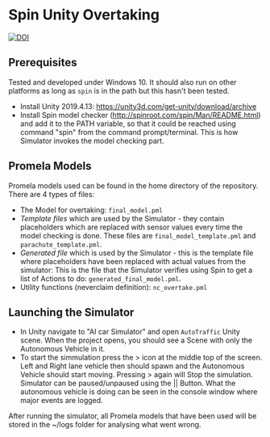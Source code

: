 # Spin Unity Overtaking

[![DOI](https://zenodo.org/badge/DOI/10.5281/zenodo.14976910.svg)](https://doi.org/10.5281/zenodo.14976910)

## Prerequisites

Tested and developed under Windows 10. It should also run on other platforms as long as `spin` is in the path but this hasn't been tested.

 - Install Unity 2019.4.13: https://unity3d.com/get-unity/download/archive
 - Install Spin model checker (http://spinroot.com/spin/Man/README.html) and add it to the PATH variable, so that it could be reached using command "spin" from the command prompt/terminal. This is how Simulator invokes the model checking part.

## Promela Models

Promela models used can be found in the home directory of the repository. There are 4 types of files:
 - The Model for overtaking: `final_model.pml`
 - *Template files* which are used by the Simulator - they contain placeholders which are replaced with sensor values every time the model checking is done. These files are `final_model_template.pml` and `parachute_template.pml`.
 - *Generated file* which is used by the Simulator - this is the template file where placeholders have been replaced with actual values from the simulator:  This is the file that the Simulator verifies using Spin to get a list of Actions to do: `generated_final_model.pml`.
 - Utility functions (neverclaim definition): `nc_overtake.pml`

## Launching the Simulator

 - In Unity navigate to "AI car Simulator" and open `AutoTraffic` Unity scene. When the project opens, you should see a Scene with only the Autonomous Vehicle in it.
 - To start the simmulation press the > icon at the middle top of the screen. Left and Right lane vehicle then should spawn and the Autonomous Vehicle should start moving. 
   Pressing > again will Stop the simulation. Simulator can be paused/unpaused using the || Button.
   What the autonomous vehicle is doing can be seen in the console window where major events are logged.

After running the simulator, all Promela models that have been used will be stored in the ~/logs folder for analysing what went wrong.
